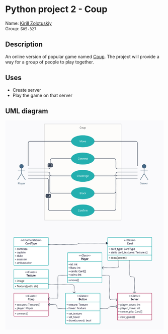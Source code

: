 # Python project 2 - Coup
Name: [Kirill Zolotuskiy](https://github.com/Kirill-iceland)  
Group: `Б05-327`  

## Description
An online version of popular game named [Coup](https://boardgamegeek.com/boardgame/131357/coup). 
The project will provide a way for a group of people to play together.

## Uses
- Create server
- Play the game on that server

## UML diagram
![](uml.png)
